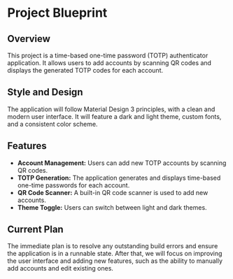 # Project Blueprint

## Overview

This project is a time-based one-time password (TOTP) authenticator application. It allows users to add accounts by scanning QR codes and displays the generated TOTP codes for each account.

## Style and Design

The application will follow Material Design 3 principles, with a clean and modern user interface. It will feature a dark and light theme, custom fonts, and a consistent color scheme.

## Features

*   **Account Management:** Users can add new TOTP accounts by scanning QR codes.
*   **TOTP Generation:** The application generates and displays time-based one-time passwords for each account.
*   **QR Code Scanner:** A built-in QR code scanner is used to add new accounts.
*   **Theme Toggle:** Users can switch between light and dark themes.

## Current Plan

The immediate plan is to resolve any outstanding build errors and ensure the application is in a runnable state. After that, we will focus on improving the user interface and adding new features, such as the ability to manually add accounts and edit existing ones.

